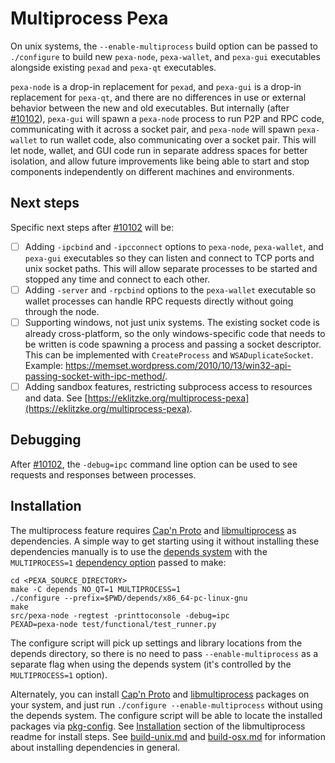 # Multiprocess Pexa

On unix systems, the `--enable-multiprocess` build option can be passed to `./configure` to build new `pexa-node`, `pexa-wallet`, and `pexa-gui` executables alongside existing `pexad` and `pexa-qt` executables.

`pexa-node` is a drop-in replacement for `pexad`, and `pexa-gui` is a drop-in replacement for `pexa-qt`, and there are no differences in use or external behavior between the new and old executables. But internally (after [#10102](https://github.com/pexa/core/pull/10102)), `pexa-gui` will spawn a `pexa-node` process to run P2P and RPC code, communicating with it across a socket pair, and `pexa-node` will spawn `pexa-wallet` to run wallet code, also communicating over a socket pair. This will let node, wallet, and GUI code run in separate address spaces for better isolation, and allow future improvements like being able to start and stop components independently on different machines and environments.

## Next steps

Specific next steps after [#10102](https://github.com/pexa/core/pull/10102) will be:

- [ ] Adding `-ipcbind` and `-ipcconnect` options to `pexa-node`, `pexa-wallet`, and `pexa-gui` executables so they can listen and connect to TCP ports and unix socket paths. This will allow separate processes to be started and stopped any time and connect to each other.
- [ ] Adding `-server` and `-rpcbind` options to the `pexa-wallet` executable so wallet processes can handle RPC requests directly without going through the node.
- [ ] Supporting windows, not just unix systems. The existing socket code is already cross-platform, so the only windows-specific code that needs to be written is code spawning a process and passing a socket descriptor. This can be implemented with `CreateProcess` and `WSADuplicateSocket`. Example: https://memset.wordpress.com/2010/10/13/win32-api-passing-socket-with-ipc-method/.
- [ ] Adding sandbox features, restricting subprocess access to resources and data. See [https://eklitzke.org/multiprocess-pexa](https://eklitzke.org/multiprocess-pexa).

## Debugging

After [#10102](https://github.com/pexa/core/pull/10102), the `-debug=ipc` command line option can be used to see requests and responses between processes.

## Installation

The multiprocess feature requires [Cap'n Proto](https://capnproto.org/) and [libmultiprocess](https://github.com/chaincodelabs/libmultiprocess) as dependencies. A simple way to get starting using it without installing these dependencies manually is to use the [depends system](../depends) with the `MULTIPROCESS=1` [dependency option](../depends#dependency-options) passed to make:

```
cd <PEXA_SOURCE_DIRECTORY>
make -C depends NO_QT=1 MULTIPROCESS=1
./configure --prefix=$PWD/depends/x86_64-pc-linux-gnu
make
src/pexa-node -regtest -printtoconsole -debug=ipc
PEXAD=pexa-node test/functional/test_runner.py
```

The configure script will pick up settings and library locations from the depends directory, so there is no need to pass `--enable-multiprocess` as a separate flag when using the depends system (it's controlled by the `MULTIPROCESS=1` option).

Alternately, you can install [Cap'n Proto](https://capnproto.org/) and [libmultiprocess](https://github.com/chaincodelabs/libmultiprocess) packages on your system, and just run `./configure --enable-multiprocess` without using the depends system. The configure script will be able to locate the installed packages via [pkg-config](https://www.freedesktop.org/wiki/Software/pkg-config/). See [Installation](https://github.com/chaincodelabs/libmultiprocess#installation) section of the libmultiprocess readme for install steps. See [build-unix.md](build-unix.md) and [build-osx.md](build-osx.md) for information about installing dependencies in general.
